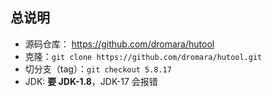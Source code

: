 ## 总说明
- 源码仓库： https://github.com/dromara/hutool
- 克隆：`git clone https://github.com/dromara/hutool.git`
- 切分支（tag）：`git checkout 5.8.17`
- JDK: **要 JDK-1.8**，JDK-17 会报错